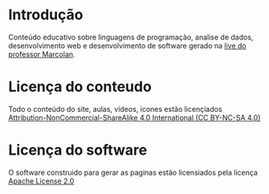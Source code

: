 # Introdução
Conteúdo educativo sobre linguagens de programação, analise de dados, desenvolvimento web e desenvolvimento de software gerado na [live do professor Marcolan](www.twitch.tv/jmarcolan).


# Licença do conteudo

Todo o conteúdo do site, aulas, vídeos, icones estão licençiados [Attribution-NonCommercial-ShareAlike 4.0 International (CC BY-NC-SA 4.0)](https://creativecommons.org/licenses/by-nc-sa/4.0/legalcode)

# Licença do software

O software construido para gerar as paginas estão licensiados pela licença [Apache License 2.0](http://www.apache.org/licenses/LICENSE-2.0)